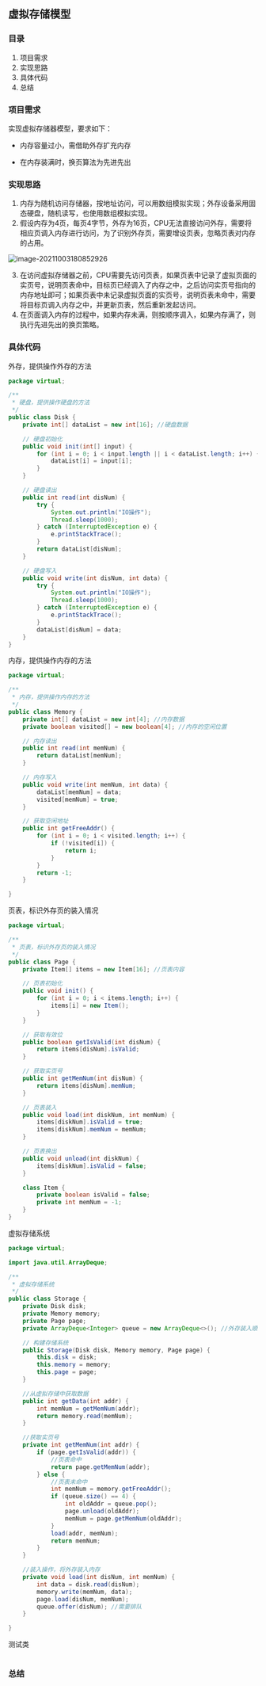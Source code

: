 ## 虚拟存储模型

### 目录

1. 项目需求
2. 实现思路
3. 具体代码
4. 总结



### 项目需求

实现虚拟存储器模型，要求如下：

* 内存容量过小，需借助外存扩充内存

* 在内存装满时，换页算法为先进先出



### 实现思路

1. 内存为随机访问存储器，按地址访问，可以用数组模拟实现；外存设备采用固态硬盘，随机读写，也使用数组模拟实现。
2. 假设内存为4页，每页4字节，外存为16页，CPU无法直接访问外存，需要将相应页调入内存进行访问，为了识别外存页，需要增设页表，忽略页表对内存的占用。

![image-20211003180852926](image-20211003180852926.png)



3. 在访问虚拟存储器之前，CPU需要先访问页表，如果页表中记录了虚拟页面的实页号，说明页表命中，目标页已经调入了内存之中，之后访问实页号指向的内存地址即可；如果页表中未记录虚拟页面的实页号，说明页表未命中，需要将目标页调入内存之中，并更新页表，然后重新发起访问。
4. 在页面调入内存的过程中，如果内存未满，则按顺序调入，如果内存满了，则执行先进先出的换页策略。



### 具体代码

外存，提供操作外存的方法

```java
package virtual;

/**
 * 硬盘，提供操作硬盘的方法
 */
public class Disk {
    private int[] dataList = new int[16]; //硬盘数据

    // 硬盘初始化
    public void init(int[] input) {
        for (int i = 0; i < input.length || i < dataList.length; i++) {
            dataList[i] = input[i];
        }
    }

    // 硬盘读出
    public int read(int disNum) {
        try {
            System.out.println("IO操作");
            Thread.sleep(1000);
        } catch (InterruptedException e) {
            e.printStackTrace();
        }
        return dataList[disNum];
    }

    // 硬盘写入
    public void write(int disNum, int data) {
        try {
            System.out.println("IO操作");
            Thread.sleep(1000);
        } catch (InterruptedException e) {
            e.printStackTrace();
        }
        dataList[disNum] = data;
    }
}

```



内存，提供操作内存的方法

```java
package virtual;

/**
 * 内存，提供操作内存的方法
 */
public class Memory {
    private int[] dataList = new int[4]; //内存数据
    private boolean visited[] = new boolean[4]; //内存的空闲位置

    // 内存读出
    public int read(int memNum) {
        return dataList[memNum];
    }

    // 内存写入
    public void write(int memNum, int data) {
        dataList[memNum] = data;
        visited[memNum] = true;
    }

    // 获取空闲地址
    public int getFreeAddr() {
        for (int i = 0; i < visited.length; i++) {
            if (!visited[i]) {
                return i;
            }
        }
        return -1;
    }

}
```



页表，标识外存页的装入情况

```java
package virtual;

/**
 * 页表，标识外存页的装入情况
 */
public class Page {
    private Item[] items = new Item[16]; //页表内容

    // 页表初始化
    public void init() {
        for (int i = 0; i < items.length; i++) {
            items[i] = new Item();
        }
    }

    // 获取有效位
    public boolean getIsValid(int disNum) {
        return items[disNum].isValid;
    }

    // 获取实页号
    public int getMemNum(int disNum) {
        return items[disNum].memNum;
    }

    // 页表装入
    public void load(int diskNum, int memNum) {
        items[diskNum].isValid = true;
        items[diskNum].memNum = memNum;
    }

    // 页表换出
    public void unload(int diskNum) {
        items[diskNum].isValid = false;
    }

    class Item {
        private boolean isValid = false;
        private int memNum = -1;
    }
}
```



虚拟存储系统

```java
package virtual;

import java.util.ArrayDeque;

/**
 * 虚拟存储系统
 */
public class Storage {
    private Disk disk;
    private Memory memory;
    private Page page;
    private ArrayDeque<Integer> queue = new ArrayDeque<>(); //外存装入顺序

    // 构建存储系统
    public Storage(Disk disk, Memory memory, Page page) {
        this.disk = disk;
        this.memory = memory;
        this.page = page;
    }

    //从虚拟存储中获取数据
    public int getData(int addr) {
        int memNum = getMemNum(addr);
        return memory.read(memNum);
    }

    //获取实页号
    private int getMemNum(int addr) {
        if (page.getIsValid(addr)) {
            //页表命中
            return page.getMemNum(addr);
        } else {
            //页表未命中
            int memNum = memory.getFreeAddr();
            if (queue.size() == 4) {
                int oldAddr = queue.pop();
                page.unload(oldAddr);
                memNum = page.getMemNum(oldAddr);
            }
            load(addr, memNum);
            return memNum;
        }
    }

    //装入操作，将外存装入内存
    private void load(int disNum, int memNum) {
        int data = disk.read(disNum);
        memory.write(memNum, data);
        page.load(disNum, memNum);
        queue.offer(disNum); //需要排队
    }

}
```



测试类

```java
```



### 总结

